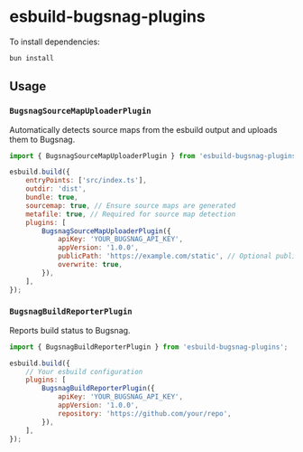 # esbuild-bugsnag-plugins

To install dependencies:

```bash
bun install
```

## Usage

### `BugsnagSourceMapUploaderPlugin`

Automatically detects source maps from the esbuild output and uploads them to Bugsnag.

```javascript
import { BugsnagSourceMapUploaderPlugin } from 'esbuild-bugsnag-plugins';
```


```javascript
esbuild.build({
	entryPoints: ['src/index.ts'],
	outdir: 'dist',
	bundle: true,
	sourcemap: true, // Ensure source maps are generated
	metafile: true, // Required for source map detection
	plugins: [
		BugsnagSourceMapUploaderPlugin({
			apiKey: 'YOUR_BUGSNAG_API_KEY',
			appVersion: '1.0.0',
			publicPath: 'https://example.com/static', // Optional publicPath
			overwrite: true,
		}),
	],
});
```

### `BugsnagBuildReporterPlugin`

Reports build status to Bugsnag.

```javascript
import { BugsnagBuildReporterPlugin } from 'esbuild-bugsnag-plugins';
```

```javascript
esbuild.build({
	// Your esbuild configuration
	plugins: [
		BugsnagBuildReporterPlugin({
			apiKey: 'YOUR_BUGSNAG_API_KEY',
			appVersion: '1.0.0',
			repository: 'https://github.com/your/repo',
		}),
	],
});
```